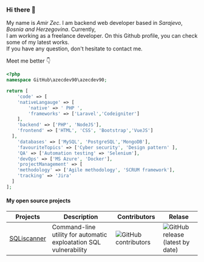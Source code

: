 ### Hi there 👋

My name is *Amir Zec*. I am backend web developer based in *Sarajevo*, *Bosnia and Herzegovina*. Currently,  
I am working as a freelance developer. On this Github profile, you can check some of my latest works.  
If you have any question, don't hesitate to contact me. 

Meet me better 👇
```php
<?php 
namespace GitHub\azecdev90\azecdev90;

return [
    'code' => [
    'nativeLangauge' => [
        'native' => ' PHP ',
        'frameworks' => ['Laravel','Codeigniter']
    ],
    'backend' => ['PHP', 'NodeJS'],
    'frontend' => ['HTML', 'CSS', 'Bootstrap','VueJS']
  ],
    'databases' => ['MySQL', 'PostgreSQL','MongoDB'],
    'favouriteTopics' => ['Cyber security', 'Design pattern' ],
    'QA' => ['Automation testing' => 'Selenium'],
    'devOps' => ['MS Azure', 'Docker'],
    'projectManagement' => [
    'methodology' => ['Agile methodology', 'SCRUM framework'],
    'tracking' => 'Jira'
  ]
];
```
#### My open source projects
| Projects  | Description | Contributors | Relase |
| ---------------  | ---------------- |------------- | ------------- |
| [SQLiscanner](https://github.com/azecdev90/sqliscanner)  | Command-line utility for automatic exploatation SQL vulnerability | ![GitHub contributors](https://img.shields.io/github/contributors/azecdev90/sqliscanner) | ![GitHub release (latest by date)](https://img.shields.io/github/v/release/azecdev90/sqliscanner)|

<!--
**azecdev90/azecdev90** is a ✨ _special_ ✨ repository because its `README.md` (this file) appears on your GitHub profile.

Here are some ideas to get you started:

- 🔭 I’m currently working on ...
- 🌱 I’m currently learning ...
- 👯 I’m looking to collaborate on ...
- 🤔 I’m looking for help with ...
- 💬 Ask me about ...
- 📫 How to reach me: ...
- 😄 Pronouns: ...
- ⚡ Fun fact: ...
-->
